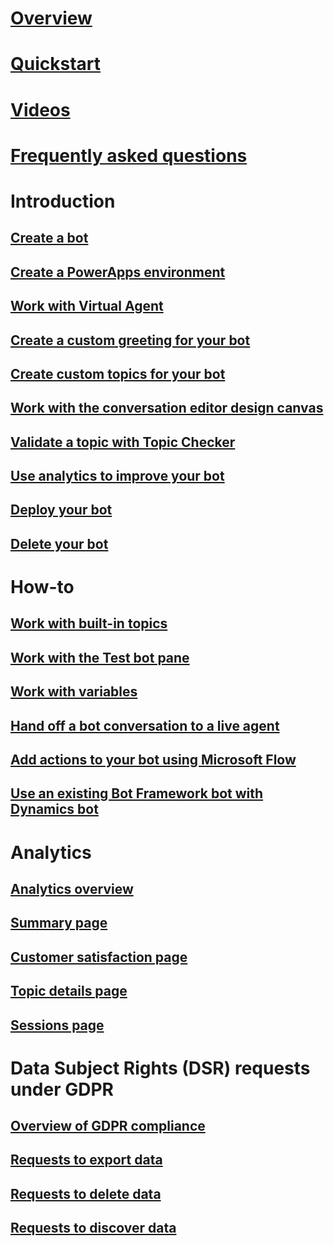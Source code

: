 # [Overview](overview.md)

# [Quickstart](quickstart.md)

# [Videos](virtual-agent-videos.md)

# [Frequently asked questions](faq.md)

# Introduction

## [Create a bot](getting-started-create-bot.md)

## [Create a PowerApps environment](getting-started-new-environment.md)

## [Work with Virtual Agent](getting-started-bot-designer.md)

## [Create a custom greeting for your bot](getting-started-create-greeting.md)

## [Create custom topics for your bot](getting-started-create-topics.md)

## [Work with the conversation editor design canvas](expanding-design-canvas.md)

## [Validate a topic with Topic Checker](topic-checker.md)

## [Use analytics to improve your bot](getting-started-analytics.md)

## [Deploy your bot](getting-started-deploy.md)

## [Delete your bot](getting-started-delete-bot.md)

# How-to

## [Work with built-in topics](how-to-templates.md)

## [Work with the Test bot pane](how-to-test-bot.md)

## [Work with variables](how-to-variables.md)

## [Hand off a bot conversation to a live agent](how-to-handoff.md)

## [Add actions to your bot using Microsoft Flow](how-to-flow.md)

## [Use an existing Bot Framework bot with Dynamics bot](how-to-use-dispatcher.md)

# Analytics

## [Analytics overview](analytics-overview.md)

## [Summary page](analytics-summary.md)

## [Customer satisfaction page](analytics-csat.md)

## [Topic details page](analytics-topic-details.md)

## [Sessions page](analytics-sessions.md)

# Data Subject Rights (DSR) requests under GDPR

## [Overview of GDPR compliance](gdpr-summary.md)

## [Requests to export data](gdpr-export.md)

## [Requests to delete data](gdpr-delete.md)

## [Requests to discover data](gdpr-discovery.md)
